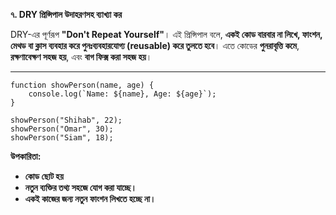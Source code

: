 **৭. DRY প্রিন্সিপাল উদাহরণসহ ব্যাখ্যা কর**

DRY-এর পূর্ণরূপ **"Don't Repeat Yourself"**। এই প্রিন্সিপাল বলে, **একই কোড বারবার না লিখে, ফাংশন, মেথড বা ক্লাস ব্যবহার করে পুনঃব্যবহারযোগ্য (reusable) করে তুলতে হবে**। এতে কোডের **পুনরাবৃত্তি কমে**, **রক্ষণাবেক্ষণ সহজ হয়**, এবং **বাগ ফিক্স করা সহজ হয়**।  

---
```JS
function showPerson(name, age) {
    console.log(`Name: ${name}, Age: ${age}`);
}

showPerson("Shihab", 22);
showPerson("Omar", 30);
showPerson("Siam", 18);
```
**উপকারিতা:**  
- **কোড ছোট হয়**  
- **নতুন ব্যক্তির তথ্য সহজে যোগ করা যাচ্ছে।**  
- **একই কাজের জন্য নতুন ফাংশন লিখতে হচ্ছে না।**  